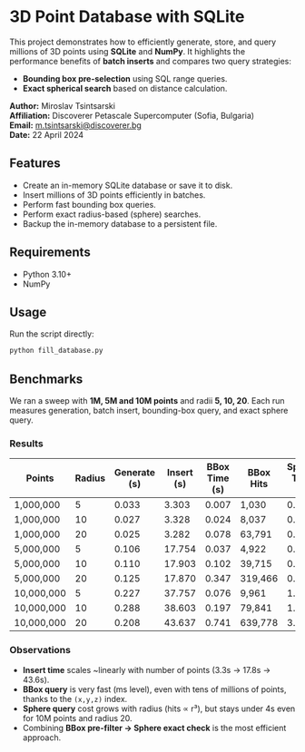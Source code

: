 

# 3D Point Database with SQLite

This project demonstrates how to efficiently generate, store, and query millions of 3D points using **SQLite** and **NumPy**.
It highlights the performance benefits of **batch inserts** and compares two query strategies:

* **Bounding box pre-selection** using SQL range queries.
* **Exact spherical search** based on distance calculation.

**Author:** Miroslav Tsintsarski  
**Affiliation:** Discoverer Petascale Supercomputer (Sofia, Bulgaria)  
**Email:** m.tsintsarski@discoverer.bg  
**Date:** 22 April 2024

## Features

* Create an in-memory SQLite database or save it to disk.
* Insert millions of 3D points efficiently in batches.
* Perform fast bounding box queries.
* Perform exact radius-based (sphere) searches.
* Backup the in-memory database to a persistent file.

## Requirements

* Python 3.10+
* NumPy

## Usage

Run the script directly:

```bash
python fill_database.py
```

## Benchmarks

We ran a sweep with **1M, 5M and 10M points** and radii **5, 10, 20**.
Each run measures generation, batch insert, bounding-box query, and exact sphere query.

### Results

| Points     | Radius | Generate (s) | Insert (s) | BBox Time (s) | BBox Hits | Sphere Time (s) | Sphere Hits |
| ---------- | ------ | ------------ | ---------- | ------------- | --------- | --------------- | ----------- |
| 1,000,000  | 5      | 0.033        | 3.303      | 0.007         | 1,030     | 0.183           | 545         |
| 1,000,000  | 10     | 0.027        | 3.328      | 0.024         | 8,037     | 0.182           | 4,262       |
| 1,000,000  | 20     | 0.025        | 3.282      | 0.078         | 63,791    | 0.195           | 33,536      |
| 5,000,000  | 5      | 0.106        | 17.754     | 0.037         | 4,922     | 0.900           | 2,659       |
| 5,000,000  | 10     | 0.110        | 17.903     | 0.102         | 39,715    | 0.899           | 20,840      |
| 5,000,000  | 20     | 0.125        | 17.870     | 0.347         | 319,466   | 0.994           | 167,283     |
| 10,000,000 | 5      | 0.227        | 37.757     | 0.076         | 9,961     | 1.849           | 5,266       |
| 10,000,000 | 10     | 0.288        | 38.603     | 0.197         | 79,841    | 1.796           | 41,822      |
| 10,000,000 | 20     | 0.208        | 43.637     | 0.741         | 639,778   | 3.536           | 335,155     |

### Observations

* **Insert time** scales \~linearly with number of points (3.3s → 17.8s → 43.6s).
* **BBox query** is very fast (ms level), even with tens of millions of points, thanks to the `(x,y,z)` index.
* **Sphere query** cost grows with radius (hits ∝ r³), but stays under 4s even for 10M points and radius 20.
* Combining **BBox pre-filter → Sphere exact check** is the most efficient approach.
